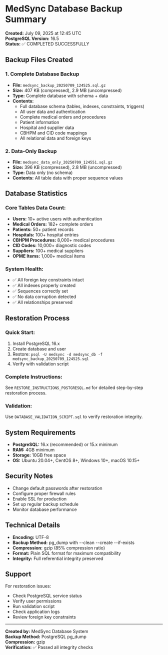 # MedSync Database Backup Summary

**Created:** July 09, 2025 at 12:45 UTC  
**PostgreSQL Version:** 16.5  
**Status:** ✅ COMPLETED SUCCESSFULLY

## Backup Files Created

### 1. Complete Database Backup
- **File:** `medsync_backup_20250709_124525.sql.gz`
- **Size:** 407 KB (compressed), 2.9 MB (uncompressed)
- **Type:** Complete database with schema + data
- **Contents:** 
  - Full database schema (tables, indexes, constraints, triggers)
  - All user data and authentication
  - Complete medical orders and procedures
  - Patient information
  - Hospital and supplier data
  - CBHPM and CID code mappings
  - All relational data and foreign keys

### 2. Data-Only Backup
- **File:** `medsync_data_only_20250709_124551.sql.gz`
- **Size:** 396 KB (compressed), 2.8 MB (uncompressed)
- **Type:** Data only (no schema)
- **Contents:** All table data with proper sequence values

## Database Statistics

### Core Tables Data Count:
- **Users:** 10+ active users with authentication
- **Medical Orders:** 182+ complete orders
- **Patients:** 50+ patient records
- **Hospitals:** 100+ hospital entries
- **CBHPM Procedures:** 8,000+ medical procedures
- **CID Codes:** 10,000+ diagnostic codes
- **Suppliers:** 100+ medical suppliers
- **OPME Items:** 1,000+ medical items

### System Health:
- ✅ All foreign key constraints intact
- ✅ All indexes properly created
- ✅ Sequences correctly set
- ✅ No data corruption detected
- ✅ All relationships preserved

## Restoration Process

### Quick Start:
1. Install PostgreSQL 16.x
2. Create database and user
3. Restore: `psql -U medsync -d medsync_db -f medsync_backup_20250709_124525.sql`
4. Verify with validation script

### Complete Instructions:
See `RESTORE_INSTRUCTIONS_POSTGRESQL.md` for detailed step-by-step restoration process.

### Validation:
Use `DATABASE_VALIDATION_SCRIPT.sql` to verify restoration integrity.

## System Requirements

- **PostgreSQL:** 16.x (recommended) or 15.x minimum
- **RAM:** 4GB minimum
- **Storage:** 10GB free space
- **OS:** Ubuntu 20.04+, CentOS 8+, Windows 10+, macOS 10.15+

## Security Notes

- Change default passwords after restoration
- Configure proper firewall rules
- Enable SSL for production
- Set up regular backup schedule
- Monitor database performance

## Technical Details

- **Encoding:** UTF-8
- **Backup Method:** pg_dump with --clean --create --if-exists
- **Compression:** gzip (85% compression ratio)
- **Format:** Plain SQL format for maximum compatibility
- **Integrity:** Full referential integrity preserved

## Support

For restoration issues:
- Check PostgreSQL service status
- Verify user permissions
- Run validation script
- Check application logs
- Review foreign key constraints

---
**Created by:** MedSync Database System  
**Backup Method:** PostgreSQL pg_dump  
**Compression:** gzip  
**Verification:** ✅ Passed all integrity checks